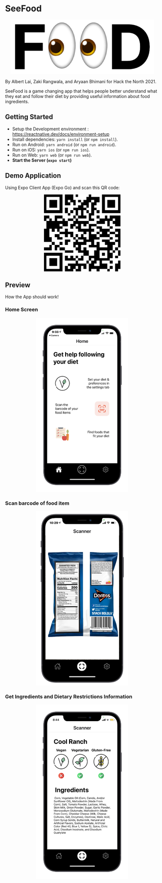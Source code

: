 # SeeFood

<p align="center">
  <img width="470" height="176" src="assets/logo.png" alt="Logo">
</p>

By Albert Lai, Zaki Rangwala, and Aryaan Bhimani for Hack the North 2021.

SeeFood is a game changing app that helps people better understand what they eat and follow their diet by providing useful information about food ingredients.

## Getting Started

- Setup the Development environment : https://reactnative.dev/docs/environment-setup
- Install dependencies: `yarn install` (or `npm install`).
- Run on Android: `yarn android` (or `npm run android`).
- Run on iOS: `yarn ios` (or `npm run ios`).
- Run on Web: `yarn web` (or `npm run web`).
- **Start the Server (`expo start`)**

## Demo Application

Using Expo Client App (Expo Go) and scan this QR code:

<p align="center">
  <img width="250" height="250" src="utils/qr_code.png" alt="Expo Demo Code" >
</p>

## Preview

How the App should work!

### Home Screen

<p align="center">
<img width="300" height="567" src="utils/home_page.png" alt="Home Page" >
</p>

### Scan barcode of food item

<p align="center">
<img width="300" height="567" src="utils/scan_food.png" alt="Scan Page" >
</p>

### Get Ingredients and Dietary Restrictions Information

<p align="center">
<img width="300" height="567" src="utils/result_page.png" alt="Result Page" >
</p>
